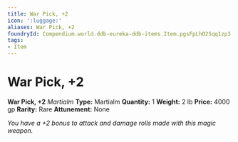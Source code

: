 ```yaml
---
title: War Pick, +2
icon: ':luggage:'
aliases: War Pick, +2
foundryId: Compendium.world.ddb-eureka-ddb-items.Item.pgsFpLhO2Sqq1zp3
tags:
- Item
---
```


# War Pick, +2

**War Pick, +2**
_Martialm_
**Type:** Martialm
**Quantity:** 1
**Weight:** 2 lb
**Price:** 4000 gp
**Rarity:** Rare
**Attunement:** None

*You have a +2 bonus to attack and damage rolls made with this magic weapon.*